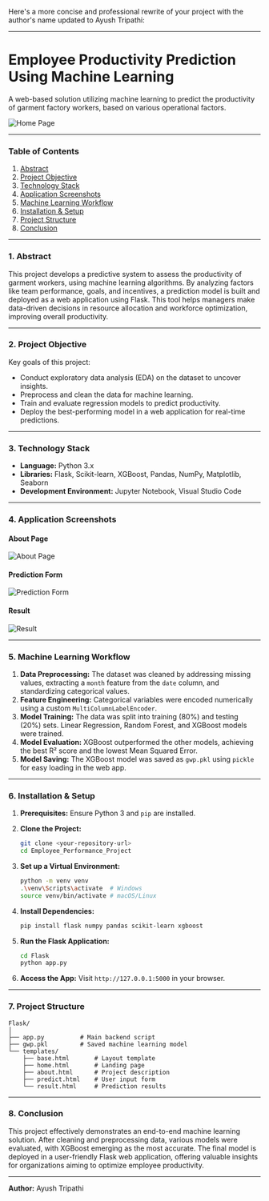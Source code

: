 Here's a more concise and professional rewrite of your project with the author's name updated to Ayush Tripathi:

---

# Employee Productivity Prediction Using Machine Learning

A web-based solution utilizing machine learning to predict the productivity of garment factory workers, based on various operational factors.

![Home Page]()

---

### Table of Contents

1. [Abstract](#1-abstract)
2. [Project Objective](#2-project-objective)
3. [Technology Stack](#3-technology-stack)
4. [Application Screenshots](#4-application-screenshots)
5. [Machine Learning Workflow](#5-machine-learning-workflow)
6. [Installation & Setup](#6-installation-and-setup)
7. [Project Structure](#7-project-structure)
8. [Conclusion](#8-conclusion)

---

### 1. Abstract

This project develops a predictive system to assess the productivity of garment workers, using machine learning algorithms. By analyzing factors like team performance, goals, and incentives, a prediction model is built and deployed as a web application using Flask. This tool helps managers make data-driven decisions in resource allocation and workforce optimization, improving overall productivity.

---

### 2. Project Objective

Key goals of this project:

* Conduct exploratory data analysis (EDA) on the dataset to uncover insights.
* Preprocess and clean the data for machine learning.
* Train and evaluate regression models to predict productivity.
* Deploy the best-performing model in a web application for real-time predictions.

---

### 3. Technology Stack

* **Language:** Python 3.x
* **Libraries:** Flask, Scikit-learn, XGBoost, Pandas, NumPy, Matplotlib, Seaborn
* **Development Environment:** Jupyter Notebook, Visual Studio Code

---

### 4. Application Screenshots

#### About Page

![About Page]()

#### Prediction Form

![Prediction Form]()

#### Result

![Result]()

---

### 5. Machine Learning Workflow

1. **Data Preprocessing:** The dataset was cleaned by addressing missing values, extracting a `month` feature from the `date` column, and standardizing categorical values.
2. **Feature Engineering:** Categorical variables were encoded numerically using a custom `MultiColumnLabelEncoder`.
3. **Model Training:** The data was split into training (80%) and testing (20%) sets. Linear Regression, Random Forest, and XGBoost models were trained.
4. **Model Evaluation:** XGBoost outperformed the other models, achieving the best R² score and the lowest Mean Squared Error.
5. **Model Saving:** The XGBoost model was saved as `gwp.pkl` using `pickle` for easy loading in the web app.

---

### 6. Installation & Setup

1. **Prerequisites:** Ensure Python 3 and `pip` are installed.
2. **Clone the Project:**

   ```bash
   git clone <your-repository-url>
   cd Employee_Performance_Project
   ```
3. **Set up a Virtual Environment:**

   ```bash
   python -m venv venv
   .\venv\Scripts\activate  # Windows
   source venv/bin/activate # macOS/Linux
   ```
4. **Install Dependencies:**

   ```bash
   pip install flask numpy pandas scikit-learn xgboost
   ```
5. **Run the Flask Application:**

   ```bash
   cd Flask
   python app.py
   ```
6. **Access the App:** Visit `http://127.0.0.1:5000` in your browser.

---

### 7. Project Structure

```
Flask/
│
├── app.py          # Main backend script
├── gwp.pkl         # Saved machine learning model
└── templates/
    ├── base.html       # Layout template
    ├── home.html       # Landing page
    ├── about.html      # Project description
    ├── predict.html    # User input form
    └── result.html     # Prediction results
```

---

### 8. Conclusion

This project effectively demonstrates an end-to-end machine learning solution. After cleaning and preprocessing data, various models were evaluated, with XGBoost emerging as the most accurate. The final model is deployed in a user-friendly Flask web application, offering valuable insights for organizations aiming to optimize employee productivity.

---

**Author:** Ayush Tripathi
